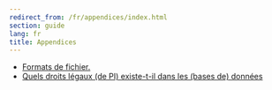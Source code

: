 ```yaml
---
redirect_from: /fr/appendices/index.html
section: guide
lang: fr
title: Appendices
---
```


-   [Formats de fichier.](file-formats/index.html)
-   [Quels droits légaux (de PI) existe-t-il dans les (bases de) données](what-legal-ip-rights-are-there-in-databases/index.html)
